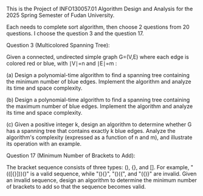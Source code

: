This is the Project of INFO130057.01 Algorithm Design and Analysis for the 2025 Spring Semester of Fudan University. 

Each needs to complete sort algorithm, then choose 2 questions from 20 questions. I choose the question 3 and the question 17.

Question 3 (Multicolored Spanning Tree):

  Given a connected, undirected simple graph G=(V,E) where each edge is colored red or blue, with ∣V∣=n and ∣E∣=m :
  
  (a) Design a polynomial-time algorithm to find a spanning tree containing the minimum number of blue edges. Implement the algorithm and analyze its time and space complexity.
  
  (b) Design a polynomial-time algorithm to find a spanning tree containing the maximum number of blue edges. Implement the algorithm and analyze its time and space complexity.
  
  (c) Given a positive integer k, design an algorithm to determine whether G has a spanning tree that contains exactly k blue edges. Analyze the algorithm's complexity (expressed as a function of n and m), and illustrate its operation with an example.

Question 17 (Minimum Number of Brackets to Add):

  The bracket sequence consists of three types: (), {}, and []. For example, "(([{}]))()" is a valid sequence, while "(){}", "()({", and "({)}" are invalid. Given an invalid sequence, design an algorithm to determine the minimum number of brackets to add so that the sequence becomes valid.
